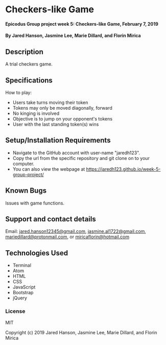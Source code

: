 # Checkers-like Game

#### Epicodus Group project week 5: Checkers-like Game, February 7, 2019

#### By Jared Hanson, Jasmine Lee, Marie Dillard, and Florin Mirica

## Description

A trial checkers game.

## Specifications
How to play:

* Users take turns moving their token
* Tokens may only be moved diagonally, forward
* No kinging is involved
* Objective is to jump on your opponent's tokens
* User with the last standing token(s) wins


## Setup/Installation Requirements

* Navigate to the GitHub account with user-name "jaredh123".
* Copy the url from the specific repository and git clone on to your computer.
* You can also view the webpage at https://jaredh123.github.io/week-5-group-project/

## Known Bugs

Issues with game functions.

## Support and contact details

Email: jared.hanson12345@gmail.com, jasmine.al1722@gmail.com, mariedillard@protonmail.com, or miricaflorin@hotmail.com

## Technologies Used

* Terminal
* Atom
* HTML
* CSS
* JavaScript
* Bootstrap
* jQuery

### License

MIT

Copyright (c) 2019 Jared Hanson, Jasmine Lee, Marie Dillard, and Florin Mirica
